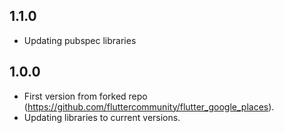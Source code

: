 ## 1.1.0

- Updating pubspec libraries
 
## 1.0.0

- First version from forked repo (https://github.com/fluttercommunity/flutter_google_places). 
- Updating libraries to current versions.
